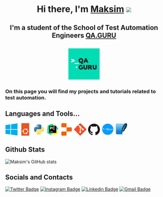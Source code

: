 <link rel="stylesheet" href="devicon.min.css">

<h1 align="center"> Hi there, I'm <a href="https://github.com/Mksm3000/" 
target="_blank">Maksim</a> 
<img src="https://github.com/blackcater/blackcater/raw/main/images/Hi.gif" 
height="40"/></h1>

<h2 align="center"> I'm a student of the School of Test Automation Engineers <a 
href="https://qa.guru/" target="_blank">QA.GURU</a></h2>
<h2 align="center"> <img src="images/qa.guru.png" height="100"/> </h2>

<h3> On this page you will find my projects and tutorials related to test 
automation.</h3>

<h2> Languages and Tools...</h2>

<img src='icons/windows8/windows8-original.svg' height="40">
<img src='icons/ubuntu/ubuntu-original.svg' height="40">
<img src='icons/python/python-original.svg' height="40">
<img src='icons/pycharm/pycharm-original.svg' height="40">
<img src='icons/replit/replit-original.svg' height="40">
<img src='icons/git/git-original.svg' height="40">
<img src='icons/github/github-original.svg' height="40">
<img src='icons/aiogram/aiogram.svg' height="40">
<img src='icons/sqlite/sqlite-original.svg' height="40">


<h2> Github Stats </h2>

![Maksim's GitHub stats](https://github-readme-stats.vercel.app/api?username=Mksm3000&theme=github_dark&show_icons=true)

<h2> Socials and Contacts </h2>

[![Twitter Badge](https://img.shields.io/badge/Twitter-1DA1F2?style=for-the-badge&logo=twitter&logoColor=white&link=https://twitter.com/mizotw)](https://twitter.com/mizotw) 
[![Instagram Badge](https://img.shields.io/badge/Instagram-E4405F?style=for-the-badge&logo=instagram&logoColor=white&link=https://instagram.com/stagramizo)](https://instagram.com/stagramizo) 
[![Linkedin Badge](https://img.shields.io/badge/LinkedIn-0077B5?style=for-the-badge&logo=linkedin&logoColor=white&link=https://www.linkedin.com/in/Maksim-Mizo/)](https://www.linkedin.com/in/Maksim-Mizo/)
[![Gmail Badge](https://img.shields.io/badge/Gmail-D14836?style=for-the-badge&logo=gmail&logoColor=white&link=mailto:mizooogoogle@gmail.com)](mailto:mizooogooogle@gmail.com)

